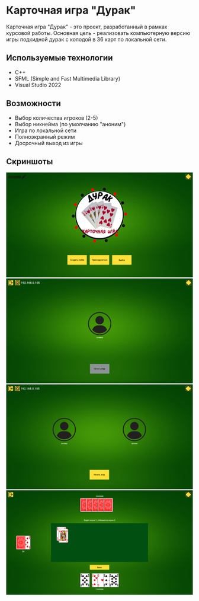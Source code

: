 # Карточная игра "Дурак"

Карточная игра "Дурак" - это проект, разработанный в рамках курсовой работы. Основная цель - реализовать компьютерную версию игры подкидной дурак с колодой в 36 карт по локальной сети.

## Используемые технологии
- C++
- SFML (Simple and Fast Multimedia Library)
- Visual Studio 2022

## Возможности
- Выбор количества игроков (2-5)
- Выбор никнейма (по умолчанию "аноним")
- Игра по локальной сети
- Полноэкранный режим
- Досрочный выход из игры

## Скриншоты
![Главное меню](https://github.com/6e3umHaJI/cardgame/blob/master/screenshots/1.PNG)
![Лобби 1](https://github.com/6e3umHaJI/cardgame/blob/master/screenshots/2.PNG)
![Лобби 2](https://github.com/6e3umHaJI/cardgame/blob/master/screenshots/3.PNG)
![Игра](https://github.com/6e3umHaJI/cardgame/blob/master/screenshots/4.PNG)
